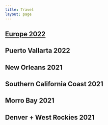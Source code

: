 ```yaml
---
title: Travel
layout: page
---
```


## [Europe 2022](travel_posts/blog_posts.html)

## Puerto Vallarta 2022

## New Orleans 2021

## Southern California Coast 2021

## Morro Bay 2021

## Denver + West Rockies 2021

